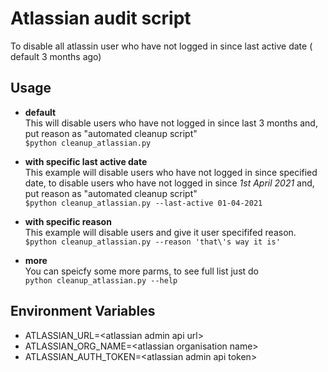 # Atlassian audit script
To disable all atlassin user who have not logged in since last active date ( default 3 months ago)

## Usage

- **default** <br>
  This will disable users who have not logged in since last 3 months and, put reason as "automated cleanup script" <br>
```$python cleanup_atlassian.py```

- **with specific last active date**<br>
This example will disable users who have not logged in since specified date, to disable users who have not logged in since *1st April 2021* and, put reason as "automated cleanup script"<br>
```$python cleanup_atlassian.py --last-active 01-04-2021```

- **with specific reason** <br>
This example will disable users and give it user specififed reason.<br>
```$python cleanup_atlassian.py --reason 'that\'s way it is'```

- **more**<br>
You can speicfy some more parms, to see full list just do<br>
```python cleanup_atlassian.py --help```

## Environment Variables
- ATLASSIAN_URL=\<atlassian admin api url\><br>
- ATLASSIAN_ORG_NAME=\<atlassian organisation name\><br>
- ATLASSIAN_AUTH_TOKEN=\<atlassian admin api token\><br>